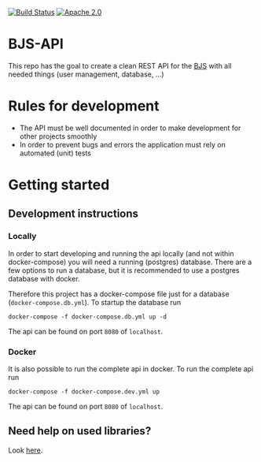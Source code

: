 [![Build Status](https://github.com/bjs-org/bjs-api/workflows/CI/badge.svg?branch=master)](https://github.com/bjs-org/bjs-api/actions?query=branch%3Amaster+workflow%3ACI)
[![Apache 2.0](https://img.shields.io/github/license/bjs-org/bjs-api.svg)](http://www.apache.org/licenses/LICENSE-2.0)

# BJS-API
This repo has the goal to create a clean REST API for the [BJS](https://www.bundesjugendspiele.de/) with all needed things (user management, database, ...)

# Rules for development
- The API must be well documented in order to make development for other projects smoothly
- In order to prevent bugs and errors the application must rely on automated (unit) tests

# Getting started
## Development instructions
### Locally
In order to start developing and running the api locally (and not within docker-compose) you will need a
running (postgres) database. There are a few options to run a database, but it is recommended to use 
a postgres database with docker.

Therefore this project has a docker-compose file just for a database (`docker-compose.db.yml`).
To startup the database run 

`docker-compose -f docker-compose.db.yml up -d`

The api can be found on port `8080` of `localhost`.

### Docker
It is also possible to run the complete api in docker. 
To run the complete api run

`docker-compose -f docker-compose.dev.yml up`

The api can be found on port `8080` of `localhost`.

## Need help on used libraries? 
Look [here](HELP.md).

